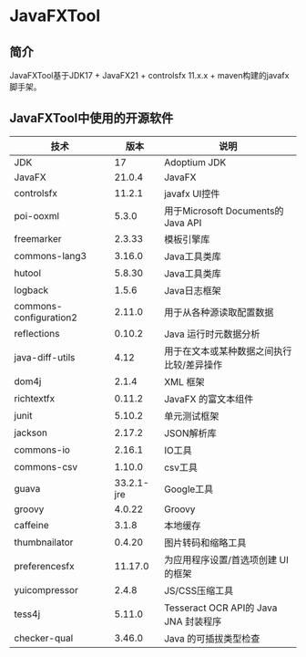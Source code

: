 # JavaFXTool

## 简介

JavaFXTool基于JDK17 + JavaFX21 + controlsfx 11.x.x + maven构建的javafx脚手架。

## JavaFXTool中使用的开源软件

| 技术                     | 版本         | 说明                               |
|------------------------|------------|----------------------------------|
| JDK                    | 17         | Adoptium JDK                              |
| JavaFX                 | 21.0.4     | JavaFX                           |
| controlsfx             | 11.2.1     | javafx UI控件                      |
| poi-ooxml              | 5.3.0      | 用于Microsoft Documents的Java API   |
| freemarker             | 2.3.33     | 模板引擎库                            |
| commons-lang3          | 3.16.0     | Java工具类库                         |
| hutool                 | 5.8.30     | Java工具类库                         |
| logback                | 1.5.6      | Java日志框架                         |
| commons-configuration2 | 2.11.0     | 用于从各种源读取配置数据                     |
| reflections            | 0.10.2     | Java 运行时元数据分析                    |
| java-diff-utils        | 4.12       | 用于在文本或某种数据之间执行比较/差异操作            |
| dom4j                  | 2.1.4      | XML 框架                           |
| richtextfx             | 0.11.2     | JavaFX 的富文本组件                    |
| junit                  | 5.10.2     | 单元测试框架                           |
| jackson                | 2.17.2     | JSON解析库                          |
| commons-io             | 2.16.1     | IO工具                             |
| commons-csv            | 1.10.0     | csv工具                            |
| guava                  | 33.2.1-jre | Google工具                         |
| groovy                 | 4.0.22     | Groovy                           |
| caffeine               | 3.1.8      | 本地缓存                             |
| thumbnailator          | 0.4.20     | 图片转码和缩略工具                        |
| preferencesfx          | 11.17.0    | 为应用程序设置/首选项创建 UI 的框架             |
| yuicompressor          | 2.4.8      | JS/CSS压缩工具                       |
| tess4j                 | 5.11.0     | Tesseract OCR API的 Java JNA 封装程序 |
| checker-qual           | 3.46.0     | Java 的可插拔类型检查                    |
